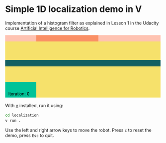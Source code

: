 # Simple 1D localization demo in V

Implementation of a histogram filter as explained in Lesson 1 in the Udacity course [Artificial Intelligence for Robotics](https://www.udacity.com/course/artificial-intelligence-for-robotics--cs373).


![localization](localization.gif)

With [v](vlang.io) installed, run it using:
```bash
cd localization
v run .
```

Use the left and right arrow keys to move the robot. Press `c` to reset the demo, press `Esc` to quit.
